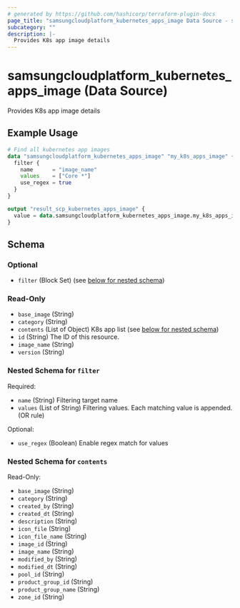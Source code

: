 ```yaml
---
# generated by https://github.com/hashicorp/terraform-plugin-docs
page_title: "samsungcloudplatform_kubernetes_apps_image Data Source - scp"
subcategory: ""
description: |-
  Provides K8s app image details
---
```


# samsungcloudplatform_kubernetes_apps_image (Data Source)

Provides K8s app image details

## Example Usage

```terraform
# Find all kubernetes app images
data "samsungcloudplatform_kubernetes_apps_image" "my_k8s_apps_image" {
  filter {
    name      = "image_name"
    values    = ["Core *"]
    use_regex = true
  }
}

output "result_scp_kubernetes_apps_image" {
  value = data.samsungcloudplatform_kubernetes_apps_image.my_k8s_apps_image
}
```

<!-- schema generated by tfplugindocs -->
## Schema

### Optional

- `filter` (Block Set) (see [below for nested schema](#nestedblock--filter))

### Read-Only

- `base_image` (String)
- `category` (String)
- `contents` (List of Object) K8s app list (see [below for nested schema](#nestedatt--contents))
- `id` (String) The ID of this resource.
- `image_name` (String)
- `version` (String)

<a id="nestedblock--filter"></a>
### Nested Schema for `filter`

Required:

- `name` (String) Filtering target name
- `values` (List of String) Filtering values. Each matching value is appended. (OR rule)

Optional:

- `use_regex` (Boolean) Enable regex match for values


<a id="nestedatt--contents"></a>
### Nested Schema for `contents`

Read-Only:

- `base_image` (String)
- `category` (String)
- `created_by` (String)
- `created_dt` (String)
- `description` (String)
- `icon_file` (String)
- `icon_file_name` (String)
- `image_id` (String)
- `image_name` (String)
- `modified_by` (String)
- `modified_dt` (String)
- `pool_id` (String)
- `product_group_id` (String)
- `product_group_name` (String)
- `zone_id` (String)


